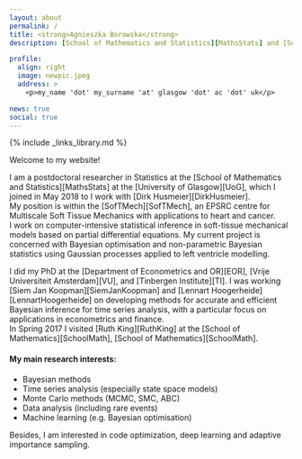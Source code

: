 ```yaml
---
layout: about
permalink: /
title: <strong>Agnieszka Borowska</strong>
description: [School of Mathematics and Statistics][MathsStats] and [SofTMech][SofTMech]

profile:
  align: right
  image: newpic.jpeg
  address: >
    <p>my_name 'dot' my_surname 'at' glasgow 'dot' ac 'dot' uk</p>

news: true
social: true
---
```

{% include _links_library.md %}

Welcome to my website!

I am a postdoctoral researcher in Statistics at the [School of Mathematics and Statistics][MathsStats] at the [University of Glasgow][UoG], which I joined in May 2018 to I work with [Dirk Husmeier][DirkHusmeier].  
My position is within the [SofTMech][SofTMech], an EPSRC centre for Multiscale Soft Tissue Mechanics with applications to heart and cancer.  
I work on computer-intensive statistical inference in soft-tissue mechanical models based on partial differential equations. My current project is concerned with Bayesian optimisation and non-parametric Bayesian statistics using Gaussian processes applied to left ventricle modelling.

I did my PhD at the [Department of Econometrics and OR][EOR], [Vrije Universiteit Amsterdam][VU], and [Tinbergen Institute][TI]. I was working [Siem Jan Koopman][SiemJanKoopman] and [Lennart Hoogerheide][LennartHoogerheide] on developing methods for accurate and efficient Bayesian inference for time series analysis, with a particular focus on applications in econometrics and finance.  
In Spring 2017 I visited [Ruth King][RuthKing] at the [School of Mathematics][SchoolMath], [School of Mathematics][SchoolMath]. 

#### My main research interests:

* Bayesian methods
* Time series analysis (especially state space models)
* Monte Carlo methods (MCMC, SMC, ABC)
* Data analysis (including rare events)
* Machine learning (e.g. Bayesian optimisation)

Besides, I am interested in code optimization, deep learning and adaptive importance sampling.